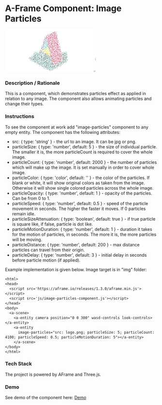 # A-Frame Component: Image Particles
<img alt="Screenshot" src="img/screenshot.jpg" width="300">

### **Description / Rationale**
This is a component, which demonstrates particles effect as applied in relation to any image. The component also allows animating particles and change their types.   

### **Instructions**
To see the component at work add "image-particles" component to any empty entity. The component has the following attributes: 

* src: { type: 'string' } - the url to an image. It can be jpg or png.
* particleSize: { type: 'number', default: 5 } - the size of individual particle. The smaller it is, the more particleCount is required to cover the whole image. 
* particleCount: { type: 'number', default: 2000 } - the number of particles which will make up the image. It is set manually in order to cover whole image. 
* particleColor: { type: 'color', default: '' } - the color of the particles. If blank or white, it will show original colors as taken from the image. Otherwise it will show single colored particles across the whole image.
* particleOpacity: { type: 'number', default: 1 } - opacity of the particles. Can be from 0 to 1.
* particleSpeed: { type: 'number', default: 0.5 } - speed of the particle movement in seconds. The higher the faster it moves. If 0 particles remain idle. 
* particleSizeAttenuation: { type: 'boolean', default: true } - if true particle is square like, if false, particle is dot like.
* particleMotionDuration: { type: 'number', default: 1 } - duration it takes for the motion of particles, in seconds. The more it is, the more particles will be moving.
* particleDistance: { type: 'number', default: 200 } - max distance particles can travel from their origin. 
* particleDelay: { type: 'number', default: 3 } - initial delay in seconds before particle motion (if applied).

Example implementation is given below. Image target is in "img" folder:
```
<html>
<head>
  <script src='https://aframe.io/releases/1.3.0/aframe.min.js'></script>
  <script src='js/image-particles-component.js'></script>
</head>
<body>
  <a-scene>
    <a-entity camera position="0 0 300" wasd-controls look-controls></a-entity>
    <a-entity
      image-particles="src: logo.png; particleSize: 5; particleCount: 4100; particleSpeed: 0.5; particleMotionDuration: 5"></a-entity>
    </a-scene>
</body>
</html>
```


### **Tech Stack**
The project is powered by AFrame and Three.js. 

### **Demo**
See demo of the component here: [Demo](https://stencil-cube.glitch.me/)
